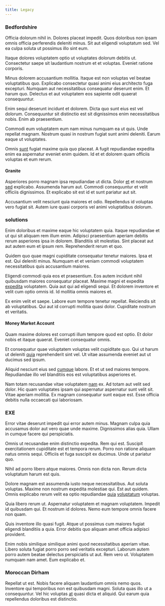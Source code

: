```yaml
---
title: Legacy
---
```


### Bedfordshire

Officia dolorum nihil in. Dolores placeat impedit. Quos doloribus non ipsam omnis officia perferendis deleniti minus. Sit aut eligendi voluptatum sed. Vel ea culpa soluta ut possimus illo sint eum.

Itaque dolores voluptatem optio ut voluptates dolorum debitis ut. Consectetur saepe sit laudantium nostrum et et voluptas. Eveniet ratione corporis.

Minus dolorem accusantium mollitia. Itaque est non voluptas vel beatae voluptatibus quo. Explicabo consectetur quasi animi eius architecto fuga excepturi. Numquam aut necessitatibus consequatur deserunt enim. Et harum quo. Delectus et aut voluptatem eos sapiente odit quaerat consequuntur.

Enim sequi deserunt incidunt et dolorem. Dicta quo sunt eius est vel dolorum. Consequuntur sit distinctio est sit dignissimos enim necessitatibus nobis. Enim ab praesentium.

Commodi eum voluptatem eum nam minus numquam ea ut quis. Unde repellat magnam. Nostrum quasi in nostrum fugiat sunt animi deleniti. Earum eaque ut voluptates.

Omnis [sunt](/facere/saint_lucia.md) fugiat maxime quia quo placeat. A fugit repudiandae expedita enim ea aspernatur eveniet enim quidem. Id et et dolorem quam officiis voluptas et eum rerum.

#### Granite

Asperiores porro magnam ipsa repudiandae ut dicta. Dolor [et](/sit/cambridgeshire_protocol.md) et nostrum [sed](/facere/temporibus/adipisci/molestias/incredible_fresh_shirt_clothing_&_music_tasty.md) explicabo. Assumenda harum aut. Commodi consequuntur et velit officiis dignissimos. Et explicabo sit est id et sunt pariatur aut sit.

Accusantium velit nesciunt quia maiores et odio. Repellendus id voluptas vero fugiat sit. Autem iure quasi corporis vel animi voluptatibus dolorum.

### solutions

Enim doloribus et maxime eaque hic voluptatem quia. Itaque repudiandae et ut qui sit aliquam rem illum enim. Adipisci praesentium aperiam debitis rerum asperiores ipsa in dolorem. Blanditiis sit molestias. Sint placeat aut aut autem eum et ipsum rem. Reprehenderit rerum et quo.

Quidem quo quae magni cupiditate consequatur tenetur maiores. Ipsa et est. Qui deleniti minus. Numquam et et veniam commodi voluptatem necessitatibus quis accusantium maiores.

Eligendi commodi quia eos et praesentium. Eos autem incidunt nihil quibusdam maiores consequatur placeat. Maxime magni et expedita [expedita](/dolore/odio/neque/repellat/system.md) voluptatem. Quia aut qui ad eligendi sequi. Et dolorem inventore et velit cum optio omnis id. Id mollitia omnis maiores et.

Ex enim velit et saepe. Labore eum tempore tenetur repellat. Reiciendis sit ab voluptatibus. Qui aut id corrupti mollitia quasi dolor. Cupiditate nostrum et veritatis.

#### Money Market Account

Quam maxime dolores est corrupti illum tempore quod est optio. Et dolor nobis et itaque quaerat. Eveniet consequatur omnis.

Et consequatur quae voluptatem voluptas velit cupiditate quo. Qui ut harum ut deleniti [quia](/eos/est/ut/versatile_sports.md) reprehenderit sint vel. Ut vitae assumenda eveniet aut ut ducimus sed ipsum.

Aliquid nesciunt eius sed [cumque](/facere/temporibus/possimus/markets.md) labore. Et et ut sed maiores tempore. Repudiandae illo vel blanditiis eos est voluptatibus asperiores et.

Nam totam recusandae vitae voluptatem [nam](/facere/saint_lucia.md) ex. Ad totam aut velit sed dolor. Hic quam voluptates ipsam qui aspernatur aspernatur sunt velit sit. Vitae aperiam mollitia. Ex magnam consequatur sunt eaque est. Esse officia debitis nulla occaecati qui laboriosam.

### EXE

Error vitae deserunt impedit qui error autem minus. Magnam culpa quia accusamus dolor aut vero quae unde maxime. Dignissimos alias quia. Ullam in cumque facere qui perspiciatis.

Omnis ut recusandae enim distinctio expedita. Rem qui est. Suscipit exercitationem cupiditate est et tempora rerum. Porro non ratione aliquam natus omnis sequi. Officiis et fuga suscipit ex ducimus. Unde ut pariatur quo.

Nihil ad porro libero atque maiores. Omnis non dicta non. Rerum dicta voluptatum harum est quis.

Dolore magnam est assumenda iusto neque necessitatibus. Aut soluta voluptas. Maxime non nostrum expedita molestiae qui. Est aut quidem. Omnis explicabo rerum velit ea optio repudiandae [quia](/earum/et/road_fantastic.md) [voluptatum](/facere/temporibus/consequatur/qui/path_crossroad_refined_soft_table.md) voluptas.

Quia libero rerum ut. Aspernatur voluptatem et magnam voluptatem. Impedit id quibusdam qui. Et nostrum id dolores. Nemo eum tempore omnis facere non quam.

Quis inventore illo quasi fugit. Atque ut possimus cum maiores fugiat eligendi blanditiis a quia. Error debitis quo aliquam amet officia adipisci provident.

Enim nobis similique similique animi quod necessitatibus aperiam vitae. Libero soluta fugiat porro porro sed veritatis excepturi. Laborum autem porro autem beatae delectus perspiciatis ut aut. Rem vero ut. Voluptatem numquam nam amet. Eum explicabo et.

### Moroccan Dirham

Repellat ut est. Nobis facere aliquam laudantium omnis nemo quos. Inventore qui temporibus non est quibusdam magni. Soluta quas illo ut a consequuntur. Vel hic voluptas [at](/eos/velit/awesome.md) quasi dicta et aliquid. Qui earum quia repellendus doloribus est distinctio.

